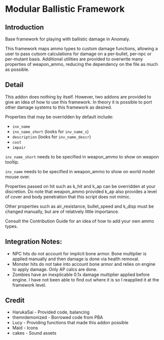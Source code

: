 # Modular Ballistic Framework

## Introduction
Base framework for playing with ballistic damage in Anomaly.

This framework maps ammo types to custom damage functions, allowing a user to pass cutsom calculations for damage on a per-bullet, per-npc or per-mutant basis. Additional utilities are provided to overwrite many properties of weapon_ammo, reducing the dependency on the file as much as possible.

## Detail

This addon does nothing by itself. However, two addons are provided to give an idea of how to use this framework. In theory it is possible to port other damage systems to this framework as desired.

Properties that may be overridden by default include:
- `inv_name`
- `inv_name_short` (looks for `inv_name_s`)
- `description` (looks for `inv_name_descr`)
- `cost`
- `impair`

`inv_name_short` needs to be specified in weapon_ammo to show on weapon tooltip.

`inv_name` needs to be specified in weapon_ammo to show on world model mouse over.

Properties passed on hit such as k_hit and k_ap can be overridden at your discretion. Do note that weapon_ammo provided k_ap also provides a level of cover and body penetration that this script does not mimic.

Other properties such as air_resistance, bullet_speed and k_disp must be changed manually, but are of relatively little importance.

Consult the Contribution Guide for an idea of how to add your own ammo types.

## Integration Notes:
- NPC hits do not account for implicit bone armor. Bone multiplier is applied manually and then damage is done via health removal.
- Monster hits do not take into account bone armor and relies on engine to apply damage. Only AP calcs are done.
- Zombies have an inexplicable 0.1x damage multiplier applied before engine. I have not been able to find out where it is so I reapplied it at the framework level.

## Credit
- HarukaSai - Provided code, balancing
- themrdemonized - Borrowed code from PBA
- Lucy - Providing functions that made this addon possible
- Maid - Icons
- cakes - Sound assets
